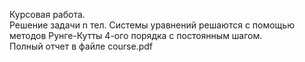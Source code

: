 Курсовая работа.<br />
Решение задачи n тел. Системы уравнений решаются с помощью методов Рунге-Кутты 4-ого порядка с постоянным шагом.<br />
Полный отчет в файле course.pdf
